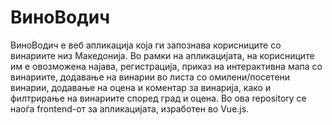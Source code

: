 # ВиноВодич

ВиноВодич е веб апликација која ги запознава корисниците со винариите низ Македонија.
Во рамки на апликацијата, на корисниците им е овозможена најава, регистрација, приказ на интерактивна
мапа со винариите, додавање на винарии во листа со омилени/посетени винарии, додавање на оцена и коментар
за винарија, како и филтрирање на винариите според град и оцена. Во ова repository се наоѓа frontend-от
за апликацијата, изработен во Vue.js.